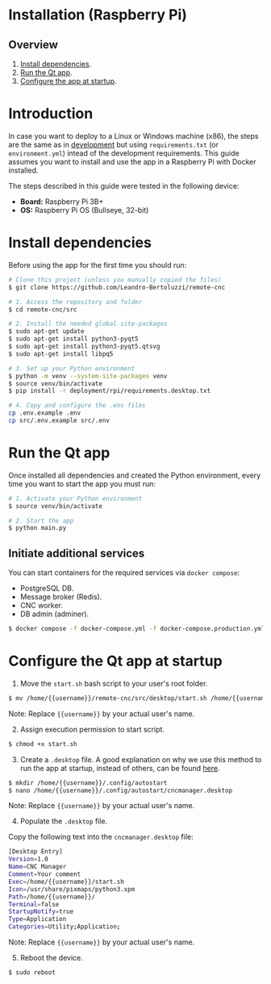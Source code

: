 # Installation (Raspberry Pi)

## Overview

1. [Install dependencies](#install-dependencies).
1. [Run the Qt app](#run-the-qt-app).
1. [Configure the app at startup](#configure-the-qt-app-at-startup).

# Introduction

In case you want to deploy to a Linux or Windows machine (x86), the steps are the same as in [development](./development.md) but using `requirements.txt` (or `environment.yml`) intead of the development requirements. This guide assumes you want to install and use the app in a Raspberry Pi with Docker installed.

The steps described in this guide were tested in the following device:
- **Board:** Raspberry Pi 3B+
- **OS:** Raspberry Pi OS (Bullseye, 32-bit)

# Install dependencies

Before using the app for the first time you should run:

```bash
# Clone this project (unless you manually copied the files)
$ git clone https://github.com/Leandro-Bertoluzzi/remote-cnc

# 1. Access the repository and folder
$ cd remote-cnc/src

# 2. Install the needed global site-packages
$ sudo apt-get update
$ sudo apt-get install python3-pyqt5
$ sudo apt-get install python3-pyqt5.qtsvg
$ sudo apt-get install libpq5

# 3. Set up your Python environment
$ python -m venv --system-site-packages venv
$ source venv/bin/activate
$ pip install -r deployment/rpi/requirements.desktop.txt

# 4. Copy and configure the .env files
cp .env.example .env
cp src/.env.example src/.env
```

# Run the Qt app

Once installed all dependencies and created the Python environment, every time you want to start the app you must run:

```bash
# 1. Activate your Python environment
$ source venv/bin/activate

# 2. Start the app
$ python main.py
```

## Initiate additional services

You can start containers for the required services via `docker compose`:
- PostgreSQL DB.
- Message broker (Redis).
- CNC worker.
- DB admin (adminer).

```bash
$ docker compose -f docker-compose.yml -f docker-compose.production.yml --profile=worker up -d
```

# Configure the Qt app at startup

1. Move the `start.sh` bash script to your user's root folder.

```bash
$ mv /home/{{username}}/remote-cnc/src/desktop/start.sh /home/{{username}}/start.sh
```
Note: Replace `{{username}}` by your actual user's name.

2. Assign execution permission to start script.

```bash
$ chmod +x start.sh
```

3. Create a `.desktop` file. A good explanation on why we use this method to run the app at startup, instead of others, can be found [here](https://learn.sparkfun.com/tutorials/how-to-run-a-raspberry-pi-program-on-startup/all).

```bash
$ mkdir /home/{{username}}/.config/autostart
$ nano /home/{{username}}/.config/autostart/cncmanager.desktop
```
Note: Replace `{{username}}` by your actual user's name.

4. Populate the `.desktop` file.

Copy the following text into the `cncmanager.desktop` file:

```bash
[Desktop Entry]
Version=1.0
Name=CNC Manager
Comment=Your comment
Exec=/home/{{username}}/start.sh
Icon=/usr/share/pixmaps/python3.xpm
Path=/home/{{username}}/
Terminal=false
StartupNotify=true
Type=Application
Categories=Utility;Application;
```
Note: Replace `{{username}}` by your actual user's name.

5. Reboot the device.

```bash
$ sudo reboot
```
